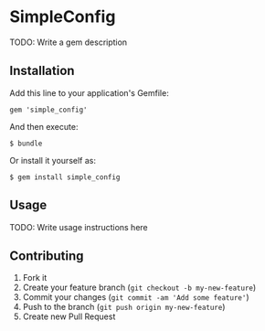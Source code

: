 # SimpleConfig

TODO: Write a gem description

## Installation

Add this line to your application's Gemfile:

    gem 'simple_config'

And then execute:

    $ bundle

Or install it yourself as:

    $ gem install simple_config

## Usage

TODO: Write usage instructions here

## Contributing

1. Fork it
2. Create your feature branch (`git checkout -b my-new-feature`)
3. Commit your changes (`git commit -am 'Add some feature'`)
4. Push to the branch (`git push origin my-new-feature`)
5. Create new Pull Request
